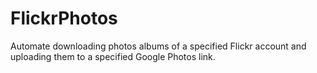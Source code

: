 # FlickrPhotos
Automate downloading photos albums of a specified Flickr account and uploading them to a specified Google Photos link.
